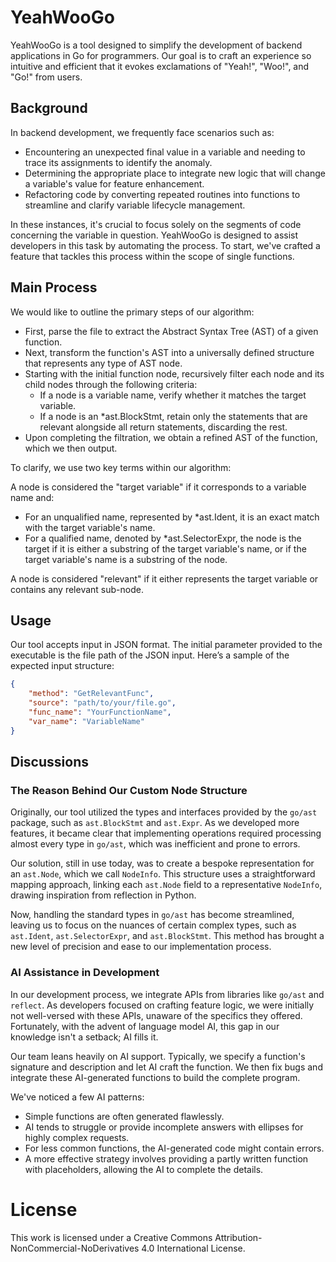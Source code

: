 # YeahWooGo

YeahWooGo is a tool designed to simplify the development of backend applications in Go for programmers. Our goal is to craft an experience so intuitive and efficient that it evokes exclamations of "Yeah!", "Woo!", and "Go!" from users.

## Background

In backend development, we frequently face scenarios such as:
- Encountering an unexpected final value in a variable and needing to trace its assignments to identify the anomaly.
- Determining the appropriate place to integrate new logic that will change a variable's value for feature enhancement.
- Refactoring code by converting repeated routines into functions to streamline and clarify variable lifecycle management.

In these instances, it's crucial to focus solely on the segments of code concerning the variable in question. YeahWooGo is designed to assist developers in this task by automating the process. To start, we've crafted a feature that tackles this process within the scope of single functions.

## Main Process

We would like to outline the primary steps of our algorithm:
- First, parse the file to extract the Abstract Syntax Tree (AST) of a given function.
- Next, transform the function's AST into a universally defined structure that represents any type of AST node.
- Starting with the initial function node, recursively filter each node and its child nodes through the following criteria:
    - If a node is a variable name, verify whether it matches the target variable.
    - If a node is an *ast.BlockStmt, retain only the statements that are relevant alongside all return statements, discarding the rest.
- Upon completing the filtration, we obtain a refined AST of the function, which we then output.

To clarify, we use two key terms within our algorithm:

A node is considered the "target variable" if it corresponds to a variable name and:

- For an unqualified name, represented by *ast.Ident, it is an exact match with the target variable's name.
- For a qualified name, denoted by *ast.SelectorExpr, the node is the target if it is either a substring of the target variable's name, or if the target variable's name is a substring of the node.

A node is considered "relevant" if it either represents the target variable or contains any relevant sub-node.

## Usage

Our tool accepts input in JSON format. The initial parameter provided to the executable is the file path of the JSON input. Here’s a sample of the expected input structure:

```json
{
    "method": "GetRelevantFunc", 
    "source": "path/to/your/file.go",
    "func_name": "YourFunctionName",
    "var_name": "VariableName"
}
```

## Discussions

### The Reason Behind Our Custom Node Structure

Originally, our tool utilized the types and interfaces provided by the `go/ast` package, such as `ast.BlockStmt` and `ast.Expr`. As we developed more features, it became clear that implementing operations required processing almost every type in `go/ast`, which was inefficient and prone to errors.

Our solution, still in use today, was to create a bespoke representation for an `ast.Node`, which we call `NodeInfo`. This structure uses a straightforward mapping approach, linking each `ast.Node` field to a representative `NodeInfo`, drawing inspiration from reflection in Python.

Now, handling the standard types in `go/ast` has become streamlined, leaving us to focus on the nuances of certain complex types, such as `ast.Ident`, `ast.SelectorExpr`, and `ast.BlockStmt`. This method has brought a new level of precision and ease to our implementation process.

### AI Assistance in Development

In our development process, we integrate APIs from libraries like `go/ast` and `reflect`. As developers focused on crafting feature logic, we were initially not well-versed with these APIs, unaware of the specifics they offered. Fortunately, with the advent of language model AI, this gap in our knowledge isn't a setback; AI fills it.

Our team leans heavily on AI support. Typically, we specify a function's signature and description and let AI craft the function. We then fix bugs and integrate these AI-generated functions to build the complete program.

We've noticed a few AI patterns:

- Simple functions are often generated flawlessly.
- AI tends to struggle or provide incomplete answers with ellipses for highly complex requests.
- For less common functions, the AI-generated code might contain errors.
- A more effective strategy involves providing a partly written function with placeholders, allowing the AI to complete the details.

# License

This work is licensed under a Creative Commons Attribution-NonCommercial-NoDerivatives 4.0 International License.
